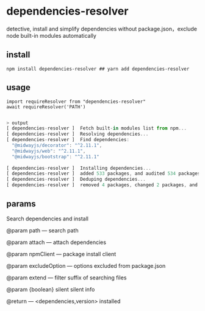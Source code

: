 # dependencies-resolver

detective, install and simplify dependencies without package.json，exclude node built-in modules automatically

## install

```
npm install dependencies-resolver ## yarn add dependencies-resolver
```

## usage

```
import requireResolver from "dependencies-resolver"
await requireResolver('PATH')
```

```js

> output
[ dependencies-resolver ]  Fetch built-in modules list from npm...
[ dependencies-resolver ]  Resolving dependencies...
[ dependencies-resolver ]  Find dependencies:  
  "@midwayjs/decorator": "^2.11.1",
  "@midwayjs/web": "^2.11.1",
  "@midwayjs/bootstrap": "^2.11.1"
  
[ dependencies-resolver ]  Installing dependencies...
[ dependencies-resolver ]  added 533 packages, and audited 534 packages in 19s
[ dependencies-resolver ]  Deduping dependencies...
[ dependencies-resolver ]  removed 4 packages, changed 2 packages, and audited 530 packages in 3s

```

## params

Search dependencies and install

@param path — search path

@param attach — attach dependencies

@param npmClient — package install client

@param excludeOption — options excluded from package.json

@param extend — filter suffix of searching files

@param {boolean} silent silent info

@return — <dependencies,version> installed
